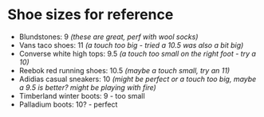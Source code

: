# Shoe sizes for reference

- Blundstones: 9 _(these are great, perf with wool socks)_
- Vans taco shoes: 11 _(a touch too big - tried a 10.5 was also a bit big)_
- Converse white high tops: 9.5 _(a touch too small on the right foot - try a 10)_
- Reebok red running shoes: 10.5 _(maybe a touch small, try an 11)_
- Adidias casual sneakers: 10 _(might be perfect or a touch too big, maybe a 9.5 is better? might be playing with fire)_
- Timberland winter boots: 9 - too small
- Palladium boots: 10? - perfect
